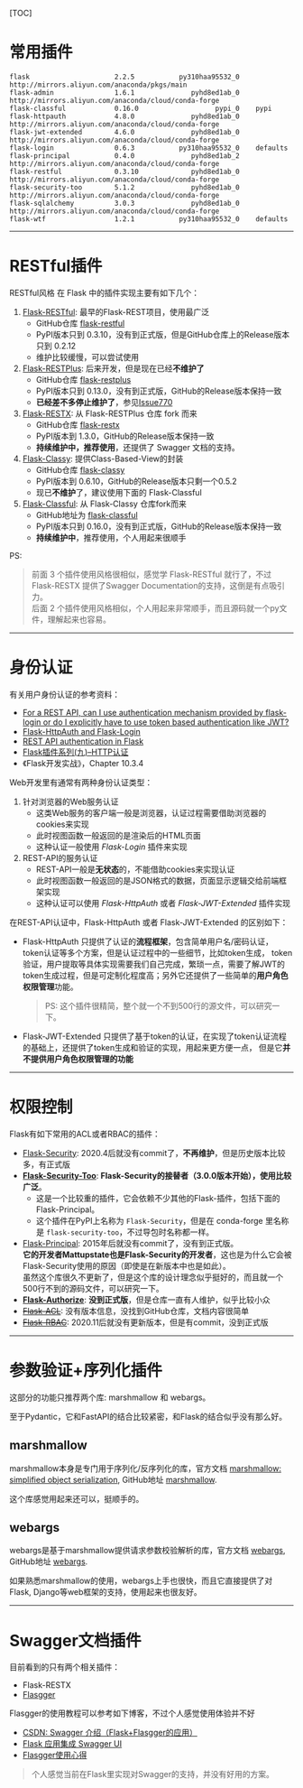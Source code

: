 [TOC]

# 常用插件
```shell
flask                     2.2.5           py310haa95532_0    http://mirrors.aliyun.com/anaconda/pkgs/main
flask-admin               1.6.1              pyhd8ed1ab_0    http://mirrors.aliyun.com/anaconda/cloud/conda-forge
flask-classful            0.16.0                   pypi_0    pypi
flask-httpauth            4.8.0              pyhd8ed1ab_0    http://mirrors.aliyun.com/anaconda/cloud/conda-forge
flask-jwt-extended        4.6.0              pyhd8ed1ab_0    http://mirrors.aliyun.com/anaconda/cloud/conda-forge
flask-login               0.6.3           py310haa95532_0    defaults
flask-principal           0.4.0              pyhd8ed1ab_2    http://mirrors.aliyun.com/anaconda/cloud/conda-forge
flask-restful             0.3.10             pyhd8ed1ab_0    http://mirrors.aliyun.com/anaconda/cloud/conda-forge
flask-security-too        5.1.2              pyhd8ed1ab_0    http://mirrors.aliyun.com/anaconda/cloud/conda-forge
flask-sqlalchemy          3.0.3              pyhd8ed1ab_0    http://mirrors.aliyun.com/anaconda/cloud/conda-forge
flask-wtf                 1.2.1           py310haa95532_0    defaults
```



---------
# RESTful插件

RESTful风格 在 Flask 中的插件实现主要有如下几个：
1. [Flask-RESTful](https://flask-restful.readthedocs.io/en/latest/index.html): 最早的Flask-REST项目，使用最广泛
   + GitHub仓库 [flask-restful](https://github.com/flask-restful/flask-restful)
   + PyPI版本只到 0.3.10，没有到正式版，但是GitHub仓库上的Release版本只到 0.2.12
   + 维护比较缓慢，可以尝试使用
2. [Flask-RESTPlus](https://flask-restplus.readthedocs.io/en/latest/): 后来开发，但是现在已经**不维护了**
   + GitHub仓库 [flask-restplus](https://github.com/noirbizarre/flask-restplus)
   + PyPI版本只到 0.13.0，没有到正式版，GitHub的Release版本保持一致
   + **已经差不多停止维护了**，参见[Issue770](https://github.com/noirbizarre/flask-restplus/issues/770)
3. [Flask-RESTX](https://flask-restx.readthedocs.io/en/latest/): 从 Flask-RESTPlus 仓库 fork 而来
   + GitHub仓库 [flask-restx](https://github.com/python-restx/flask-restx)
   + PyPI版本到 1.3.0，GitHub的Release版本保持一致
   + **持续维护中，推荐使用**，还提供了 Swagger 文档的支持。
4. [Flask-Classy](https://pythonhosted.org/Flask-Classy/): 提供Class-Based-View的封装
   + GitHub仓库 [flask-classy](https://github.com/apiguy/flask-classy)
   + PyPI版本到 0.6.10，GitHub的Release版本只剩一个0.5.2
   + 现已**不维护**了，建议使用下面的 Flask-Classful
5. [Flask-Classful](https://flask-classful.readthedocs.io/en/latest/): 从 Flask-Classy 仓库fork而来
   + GitHub地址为 [flask-classful](https://github.com/pallets-eco/flask-classful)
   + PyPI版本只到 0.16.0，没有到正式版，GitHub的Release版本保持一致
   + **持续维护中**，推荐使用，个人用起来很顺手

PS:
> 前面 3 个插件使用风格很相似，感觉学 Flask-RESTful 就行了，不过 Flask-RESTX 提供了Swagger Documentation的支持，这倒是有点吸引力。   
> 后面 2 个插件使用风格相似，个人用起来非常顺手，而且源码就一个py文件，理解起来也容易。


---------
# 身份认证

有关用户身份认证的参考资料：
+ [For a REST API, can I use authentication mechanism provided by flask-login or do I explicitly have to use token based authentication like JWT?](https://stackoverflow.com/questions/65520316/for-a-rest-api-can-i-use-authentication-mechanism-provided-by-flask-login-or-do)
+ [Flask-HttpAuth and Flask-Login](https://stackoverflow.com/questions/26163767/flask-httpauth-and-flask-login)
+ [REST API authentication in Flask](https://medium.com/@anubabajide/rest-api-authentication-in-flask-481518a7479b)
+ [Flask插件系列(九)–HTTP认证](http://www.bjhee.com/flask-ext9.html)
+ 《Flask开发实战》，Chapter 10.3.4

Web开发里有通常有两种身份认证类型：
1. 针对浏览器的Web服务认证
   + 这类Web服务的客户端一般是浏览器，认证过程需要借助浏览器的cookies来实现
   + 此时视图函数一般返回的是渲染后的HTML页面
   + 这种认证一般使用 *Flask-Login* 插件来实现
2. REST-API的服务认证
   + REST-API一般是**无状态**的，不能借助cookies来实现认证
   + 此时视图函数一般返回的是JSON格式的数据，页面显示逻辑交给前端框架实现
   + 这种认证可以使用 *Flask-HttpAuth* 或者 *Flask-JWT-Extended* 插件实现

在REST-API认证中，Flask-HttpAuth 或者 Flask-JWT-Extended 的区别如下：
+ Flask-HttpAuth 只提供了认证的**流程框架**，包含简单用户名/密码认证，token认证等多个方案，但是认证过程中的一些细节，比如token生成，
  token验证，用户提取等具体实现需要我们自己完成，繁琐一点，需要了解JWT的token生成过程，但是可定制化程度高；另外它还提供了一些简单的**用户角色权限管理**功能。     
  > PS: 这个插件很精简，整个就一个不到500行的源文件，可以研究一下。
+ Flask-JWT-Extended 只提供了基于token的认证，在实现了token认证流程的基础上，还提供了token生成和验证的实现，用起来更方便一点，
  但是它**并不提供用户角色权限管理的功能**


---------
# 权限控制

Flask有如下常用的ACL或者RBAC的插件：
+ [Flask-Security](https://pythonhosted.org/Flask-Security/): 2020.4后就没有commit了，**不再维护**，但是历史版本比较多，有正式版
+ [**Flask-Security-Too**](https://flask-security-too.readthedocs.io/en/stable/): **Flask-Security的接替者（3.0.0版本开始），使用比较广泛**。   
  + 这是一个比较重的插件，它会依赖不少其他的Flask-插件，包括下面的Flask-Principal。
  + 这个插件在PyPI上名称为 `Flask-Security`，但是在 conda-forge 里名称是 `flask-security-too`，不过导包时名称都一样。
+ [Flask-Principal](https://pythonhosted.org/Flask-Principal/): 2015年后就没有commit了，没有到正式版。   
  **它的开发者Mattupstate也是Flask-Security的开发者**，这也是为什么它会被Flask-Security使用的原因（即使是在新版本中也是如此）。    
  虽然这个库很久不更新了，但是这个库的设计理念似乎挺好的，而且就一个500行不到的源码文件，可以研究一下。
+ [**Flask-Authorize**](https://flask-authorize.readthedocs.io/en/latest/): **没到正式版**，但是仓库一直有人维护，似乎比较小众
+ [~~Flask-ACL~~](https://mikeboers.github.io/Flask-ACL/): 没有版本信息，没找到GitHub仓库，文档内容很简单
+ [~~Flask-RBAC~~](https://flask-rbac.readthedocs.io/en/latest/): 2020.11后就没有更新版本，但是有commit，没到正式版



------
# 参数验证+序列化插件
这部分的功能只推荐两个库: marshmallow 和 webargs。

至于Pydantic，它和FastAPI的结合比较紧密，和Flask的结合似乎没有那么好。

## marshmallow

marshmallow本身是专门用于序列化/反序列化的库，官方文档 [marshmallow: simplified object serialization](https://marshmallow.readthedocs.io/en/stable/),
GitHub地址 [marshmallow](https://github.com/marshmallow-code/marshmallow).

这个库感觉用起来还可以，挺顺手的。

## webargs

webargs是基于marshmallow提供请求参数校验解析的库，官方文档 [webargs](https://webargs.readthedocs.io/en/latest/index.html), GitHub地址 [webargs](https://github.com/marshmallow-code/webargs).

如果熟悉marshmallow的使用，webargs上手也很快，而且它直接提供了对 Flask, Django等web框架的支持，使用起来也很友好。


------
# Swagger文档插件

目前看到的只有两个相关插件：
+ Flask-RESTX
+ [Flasgger](https://github.com/flasgger/flasgger)

Flasgger的使用教程可以参考如下博客，不过个人感觉使用体验并不好
+ [CSDN: Swagger 介绍（Flask+Flasgger的应用）](https://blog.csdn.net/weixin_44597347/article/details/135135476)
+ [Flask 应用集成 Swagger UI](https://yanbin.blog/flask-integrate-with-swagger-ui/)
+ [Flasgger使用心得](https://changsiyuan.github.io/2017/05/20/2017-5-20-flasgger/)

> 个人感觉当前在Flask里实现对Swagger的支持，并没有好用的方案。

